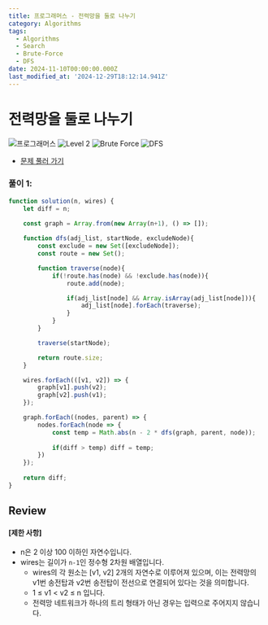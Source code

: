 ```yaml
---
title: 프로그래머스 - 전력망을 둘로 나누기
category: Algorithms
tags:
  - Algorithms
  - Search
  - Brute-Force
  - DFS
date: 2024-11-10T00:00:00.000Z
last_modified_at: '2024-12-29T18:12:14.941Z'
---
```


# 전력망을 둘로 나누기

<img src="https://img.shields.io/badge/-프로그래머스-1e2a3c" alt="프로그래머스"/> <img src="https://img.shields.io/badge/-Level 2-green" alt="Level 2"/> <img src="https://img.shields.io/badge/-Brute Force-midnightblue" alt="Brute Force"/> <img src="https://img.shields.io/badge/-DFS-crimson" alt="DFS"/> 

- [문제 풀러 가기](https://school.programmers.co.kr/learn/courses/30/lessons/86971)

### 풀이 1:

```js
function solution(n, wires) {
    let diff = n;

    const graph = Array.from(new Array(n+1), () => []); 
    
    function dfs(adj_list, startNode, excludeNode){  
        const exclude = new Set([excludeNode]);
        const route = new Set();

        function traverse(node){
            if(!route.has(node) && !exclude.has(node)){
                route.add(node);

                if(adj_list[node] && Array.isArray(adj_list[node])){
                    adj_list[node].forEach(traverse);
                }
            }
        }

        traverse(startNode);

        return route.size;   
    }

    wires.forEach(([v1, v2]) => {
        graph[v1].push(v2);
        graph[v2].push(v1);
    });

    graph.forEach((nodes, parent) => {
        nodes.forEach(node => {
            const temp = Math.abs(n - 2 * dfs(graph, parent, node));
            
            if(diff > temp) diff = temp;
        })
    });
    
    return diff;
}
```

## Review 
#### [제한 사항]

- n은 2 이상 100 이하인 자연수입니다.
- wires는 길이가 `n-1`인 정수형 2차원 배열입니다.
    - wires의 각 원소는 [v1, v2] 2개의 자연수로 이루어져 있으며, 이는 전력망의 v1번 송전탑과 v2번 송전탑이 전선으로 연결되어 있다는 것을 의미합니다.
    - 1 ≤ v1 < v2 ≤ n 입니다.
    - 전력망 네트워크가 하나의 트리 형태가 아닌 경우는 입력으로 주어지지 않습니다.
    
